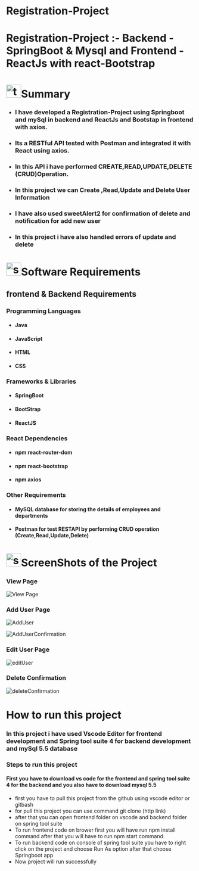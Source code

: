 # Registration-Project

<html>
<head>
	
</head>
 <body>
	<h1>Registration-Project :-   Backend - SpringBoot & Mysql  and  Frontend - ReactJs with react-Bootstrap</h1>



<h1><img src="https://github.com/user-attachments/assets/81d58279-045a-47d5-abd9-f5766e553ffa" alt="text-file" height="35" width="40"  >Summary</h1>	
	

</div>

<ul>
	<li><h3>I have developed a Registration-Project using Springboot and mySql in backend and ReactJs and Bootstap in frontend with axios.<h3></li>
	<li><h3>Its a RESTful API  tested with Postman and integrated it with React using axios.<h3> </li>
	<li><h3>In this API i have performed CREATE,READ,UPDATE,DELETE (CRUD)Operation.<h3></li>
	<li><h3>In this project we can Create ,Read,Update and Delete User Information<h3></li>
  <li><h3> I have also used sweetAlert2 for confirmation of delete and notification for add new user </h3></li>
  <li><h3>In this project i have also handled errors of update and delete</h3></li>
</ul>

<h1><img src="https://github.com/user-attachments/assets/db2c8bdb-e8dd-410b-abd3-48ae69a77608" alt="software"  height="35" width="40" >Software Requirements</h1>
<h2>frontend & Backend Requirements</h2>
<h3>Programming Languages</h3>
<ul>
	<li><h4>Java</h4></li>
	<li><h4>JavaScript</h4></li>
	<li><h4>HTML</h4></li>
	<li><h4>CSS</h4></li>
</ul>

<h3>Frameworks & Libraries</h3>
<ul>
	<li><h4>SpringBoot</h4></li>
	<li><h4>BootStrap</h4></li>
	<li><h4>ReactJS</h4></li>
</ul>
<h3>React Dependencies</h3>

<ul>
 <li><h4>npm react-router-dom</h4></li>
  <li><h4>npm react-bootstrap</h4></li>
 <li><h4>npm axios</h4></li>
</ul>
<h3>Other Requirements</h3>
<ul>
	<li><h4>MySQL database for storing the details of employees and departments</h4></li>
	<li><h4>Postman for test RESTAPI by performing CRUD operation (Create,Read,Update,Delete)</h4></li>
</ul>

<h1><img src="https://github.com/user-attachments/assets/0036b105-477e-4bf8-958e-68ba5f44f79d" alt="screenshots" height="35" width="40">ScreenShots of the Project</h1>

<h3>View Page</h3>

![View Page](https://github.com/user-attachments/assets/47903520-f480-426d-ae1b-12361d5a8ade)


<h3>Add User Page</h3>

![AddUser](https://github.com/user-attachments/assets/8d3ff83f-ee45-4553-ad59-6db8f6ac3743)

![AddUserConfirmation](https://github.com/user-attachments/assets/93638860-a485-41dc-b473-b5ca8109a4b7)


<h3>Edit User Page</h3>

![editUser](https://github.com/user-attachments/assets/64378624-871a-4b21-9b51-fd8b2e5b70f7)


<h3>Delete Confirmation</h3>

![deleteConfirmation](https://github.com/user-attachments/assets/b11438da-f61b-499e-8160-e590998c2ac1)


<h1>How to run this project</h1>
<h3>In this project i have used Vscode Editor for frontend development and Spring tool suite 4 for backend development and mySql 5.5 database</h3>
<h3>Steps to run this project</h3>
 <h4>First you have to download vs code for the frontend and spring tool suite 4 for the backend and you also have to download mysql 5.5</h4>
 <ul>
   <li>first you have to pull this project from the github using vscode editor or gitbash</li>
   <li>for pull this project you can use command git clone (http link)</li>
   <li>after that you can open frontend folder on vscode and backend folder on spring tool suite</li>
   <li>To run frontend code on brower first you will have run npm install command after that you will have to run npm start command.</li>
   <li>To run backend code on console of spring tool suite you have to right click on the project and choose Run As option after that choose Springboot app </li>
   <li>Now project will run successfully </li>
 </ul>
 </body>
</html>

